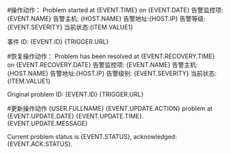 #操作动作：
Problem started at {EVENT.TIME} on {EVENT.DATE}
告警监控项: {EVENT.NAME}
告警主机: {HOST.NAME}
告警地址:{HOST.IP}
告警等级: {EVENT.SEVERITY}
当前状态:{ITEM.VALUE1}

事件 ID: {EVENT.ID}
{TRIGGER.URL}

#恢复操作动作：
Problem has been resolved at {EVENT.RECOVERY.TIME} on {EVENT.RECOVERY.DATE}
告警监控项: {EVENT.NAME}
告警主机: {HOST.NAME}
告警地址:{HOST.IP}
告警级别: {EVENT.SEVERITY}
当前状态:{ITEM.VALUE1}

Original problem ID: {EVENT.ID}
{TRIGGER.URL}

#更新操作动作
{USER.FULLNAME} {EVENT.UPDATE.ACTION} problem at {EVENT.UPDATE.DATE} {EVENT.UPDATE.TIME}.
{EVENT.UPDATE.MESSAGE}

Current problem status is {EVENT.STATUS}, acknowledged: {EVENT.ACK.STATUS}.
